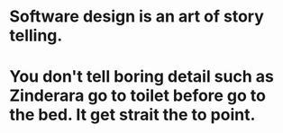 # Software design is an art of story telling.
# You don't tell boring detail such as Zinderara go to toilet before go to the bed. It get strait the to point.
# 